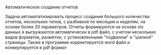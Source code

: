 Автоматическое создание отчетов

Задача автомататизировать процесс создания большого количества отчетов, нескольких типов, с разбивкой по месяцам и неделям, на основе более 20 параметров.
Отчеты формируются на основе xls данных и выгружаются автоматически в pdf файл, с учетом нескольких видов форматов, разметки, с установленными "подвалом" и "шапкой" страницы.
Также в программе корректируется word файл и конвертируется в pdf формат
